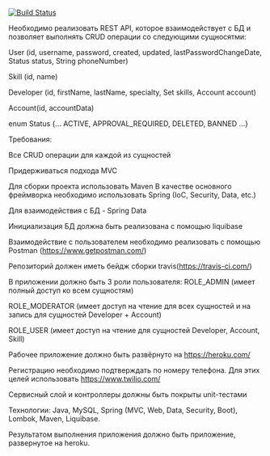 [![Build Status](https://travis-ci.org/Lucivarushka/SpringSecurityRestApi.svg?branch=master)](https://travis-ci.org/Lucivarushka/SpringSecurityRestApi)


Необходимо реализовать REST API, которое взаимодействует с БД и позволяет выполнять CRUD операции со следующими сущносятми:

User (id, username, password, created, updated, lastPasswordChangeDate, Status status, String phoneNumber)

Skill (id, name)

Developer (id, firstName, lastName, specialty, Set<Skill> skills, Account account)
  
Account(id, accountData)

enum Status {... ACTIVE, APPROVAL_REQUIRED, DELETED, BANNED ...} 

Требования:

Все CRUD операции для каждой из сущностей

Придерживаться подхода MVC

Для сборки проекта использовать Maven
В качестве основного фреймворка необходимо использовать Spring (IoC, Security, Data, etc.)

Для взаимодействия с БД - Spring Data

Инициализация БД должна быть реализована с помощью liquibase

Взаимодействие с пользователем необходимо реализовать с помощью Postman (https://www.getpostman.com/)

Репозиторий должен иметь бейдж сборки travis(https://travis-ci.com/)

В приложении должно быть 3 роли пользователя:
ROLE_ADMIN (имеет полный доступ ко всем сущностям)

ROLE_MODERATOR (имеет доступ на чтение для всех сущностей и на запись для сущностей Developer + Account)

ROLE_USER (имеет доступ на чтение для сущностей Developer, Account, Skill)

Рабочее приложение должно быть развёрнуто на https://heroku.com/

Регистрацию необходимо подтверждать по номеру телефона. Для этих целей использовать https://www.twilio.com/

Сервисный слой и контроллеры должны быть покрыты unit-тестами



Технологии: Java, MySQL, Spring (MVC, Web, Data, Security, Boot), Lombok, Maven, Liquibase.

Результатом выполнения приложения должно быть приложение, развернутое на heroku.

